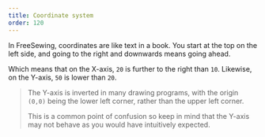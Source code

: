 ```yaml
---
title: Coordinate system
order: 120
---
```


In FreeSewing, coordinates are like text in a book. You start at the top on the left side, and going to the right and downwards means going ahead.

<Example part="docs_coords" caption="The SVG coordinate system" />

Which means that on the X-axis, `20` is further to the right than `10`. Likewise, on the Y-axis, `50` is lower than `20`.

> The Y-axis is inverted in many drawing programs, with the origin `(0,0)` being the lower left corner, rather than the upper left corner.
> 
> This is a common point of confusion so keep in mind that the Y-axis may not behave as you would have intuitively expected.
